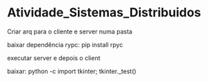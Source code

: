 # Atividade_Sistemas_Distribuidos

Criar arq para o cliente e server numa pasta

baixar dependência rypc: pip install rpyc

executar server e depois o client

baixar: python -c import tkinter; tkinter._test()

